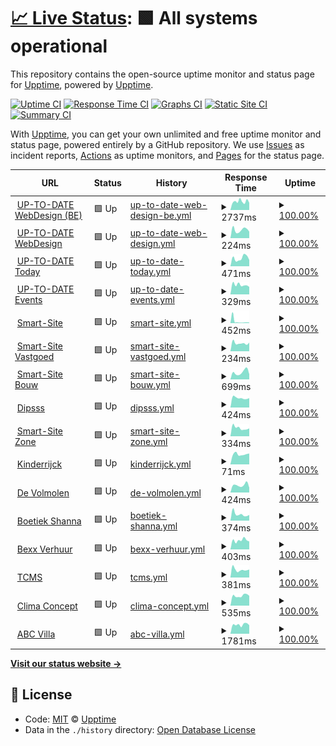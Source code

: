 # [📈 Live Status](https://upptime.github.io/upptime): <!--live status--> **🟩 All systems operational**

This repository contains the open-source uptime monitor and status page for [Upptime](https://upptime.js.org), powered by [Upptime](https://github.com/upptime/upptime).

[![Uptime CI](https://github.com/koj-co/upptime/workflows/Uptime%20CI/badge.svg)](https://github.com/koj-co/upptime/actions?query=workflow%3A%22Uptime+CI%22)
[![Response Time CI](https://github.com/koj-co/upptime/workflows/Response%20Time%20CI/badge.svg)](https://github.com/koj-co/upptime/actions?query=workflow%3A%22Response+Time+CI%22)
[![Graphs CI](https://github.com/koj-co/upptime/workflows/Graphs%20CI/badge.svg)](https://github.com/koj-co/upptime/actions?query=workflow%3A%22Graphs+CI%22)
[![Static Site CI](https://github.com/koj-co/upptime/workflows/Static%20Site%20CI/badge.svg)](https://github.com/koj-co/upptime/actions?query=workflow%3A%22Static+Site+CI%22)
[![Summary CI](https://github.com/koj-co/upptime/workflows/Summary%20CI/badge.svg)](https://github.com/koj-co/upptime/actions?query=workflow%3A%22Summary+CI%22)

With [Upptime](https://upptime.js.org), you can get your own unlimited and free uptime monitor and status page, powered entirely by a GitHub repository. We use [Issues](https://github.com/upptime/upptime/issues) as incident reports, [Actions](https://github.com/jgui1129/uptodate-sites/actions) as uptime monitors, and [Pages](https://upptime.github.io/upptime) for the status page.

<!--start: status pages-->
<!-- This summary is generated by Upptime (https://github.com/upptime/upptime) -->
<!-- Do not edit this manually, your changes will be overwritten -->
<!-- prettier-ignore -->
| URL | Status | History | Response Time | Uptime |
| --- | ------ | ------- | ------------- | ------ |
| <img alt="" src="https://favicons.githubusercontent.com/www.uptodatewebdesign.be" height="13"> [UP-TO-DATE WebDesign (BE)](https://www.uptodatewebdesign.be) | 🟩 Up | [up-to-date-web-design-be.yml](https://github.com/jgui1129/uptodate-sites/commits/HEAD/history/up-to-date-web-design-be.yml) | <details><summary><img alt="Response time graph" src="./graphs/up-to-date-web-design-be/response-time-week.png" height="20"> 2737ms</summary><br><a href="https://jgui1129.github.io/uptodate-sites/history/up-to-date-web-design-be"><img alt="Response time 2046" src="https://img.shields.io/endpoint?url=https%3A%2F%2Fraw.githubusercontent.com%2Fjgui1129%2Fuptodate-sites%2FHEAD%2Fapi%2Fup-to-date-web-design-be%2Fresponse-time.json"></a><br><a href="https://jgui1129.github.io/uptodate-sites/history/up-to-date-web-design-be"><img alt="24-hour response time 3028" src="https://img.shields.io/endpoint?url=https%3A%2F%2Fraw.githubusercontent.com%2Fjgui1129%2Fuptodate-sites%2FHEAD%2Fapi%2Fup-to-date-web-design-be%2Fresponse-time-day.json"></a><br><a href="https://jgui1129.github.io/uptodate-sites/history/up-to-date-web-design-be"><img alt="7-day response time 2737" src="https://img.shields.io/endpoint?url=https%3A%2F%2Fraw.githubusercontent.com%2Fjgui1129%2Fuptodate-sites%2FHEAD%2Fapi%2Fup-to-date-web-design-be%2Fresponse-time-week.json"></a><br><a href="https://jgui1129.github.io/uptodate-sites/history/up-to-date-web-design-be"><img alt="30-day response time 1972" src="https://img.shields.io/endpoint?url=https%3A%2F%2Fraw.githubusercontent.com%2Fjgui1129%2Fuptodate-sites%2FHEAD%2Fapi%2Fup-to-date-web-design-be%2Fresponse-time-month.json"></a><br><a href="https://jgui1129.github.io/uptodate-sites/history/up-to-date-web-design-be"><img alt="1-year response time 2046" src="https://img.shields.io/endpoint?url=https%3A%2F%2Fraw.githubusercontent.com%2Fjgui1129%2Fuptodate-sites%2FHEAD%2Fapi%2Fup-to-date-web-design-be%2Fresponse-time-year.json"></a></details> | <details><summary><a href="https://jgui1129.github.io/uptodate-sites/history/up-to-date-web-design-be">100.00%</a></summary><a href="https://jgui1129.github.io/uptodate-sites/history/up-to-date-web-design-be"><img alt="All-time uptime 99.95%" src="https://img.shields.io/endpoint?url=https%3A%2F%2Fraw.githubusercontent.com%2Fjgui1129%2Fuptodate-sites%2FHEAD%2Fapi%2Fup-to-date-web-design-be%2Fuptime.json"></a><br><a href="https://jgui1129.github.io/uptodate-sites/history/up-to-date-web-design-be"><img alt="24-hour uptime 100.00%" src="https://img.shields.io/endpoint?url=https%3A%2F%2Fraw.githubusercontent.com%2Fjgui1129%2Fuptodate-sites%2FHEAD%2Fapi%2Fup-to-date-web-design-be%2Fuptime-day.json"></a><br><a href="https://jgui1129.github.io/uptodate-sites/history/up-to-date-web-design-be"><img alt="7-day uptime 100.00%" src="https://img.shields.io/endpoint?url=https%3A%2F%2Fraw.githubusercontent.com%2Fjgui1129%2Fuptodate-sites%2FHEAD%2Fapi%2Fup-to-date-web-design-be%2Fuptime-week.json"></a><br><a href="https://jgui1129.github.io/uptodate-sites/history/up-to-date-web-design-be"><img alt="30-day uptime 100.00%" src="https://img.shields.io/endpoint?url=https%3A%2F%2Fraw.githubusercontent.com%2Fjgui1129%2Fuptodate-sites%2FHEAD%2Fapi%2Fup-to-date-web-design-be%2Fuptime-month.json"></a><br><a href="https://jgui1129.github.io/uptodate-sites/history/up-to-date-web-design-be"><img alt="1-year uptime 99.95%" src="https://img.shields.io/endpoint?url=https%3A%2F%2Fraw.githubusercontent.com%2Fjgui1129%2Fuptodate-sites%2FHEAD%2Fapi%2Fup-to-date-web-design-be%2Fuptime-year.json"></a></details>
| <img alt="" src="https://favicons.githubusercontent.com/www.uptodatewebdesign.com" height="13"> [UP-TO-DATE WebDesign](https://www.uptodatewebdesign.com) | 🟩 Up | [up-to-date-web-design.yml](https://github.com/jgui1129/uptodate-sites/commits/HEAD/history/up-to-date-web-design.yml) | <details><summary><img alt="Response time graph" src="./graphs/up-to-date-web-design/response-time-week.png" height="20"> 224ms</summary><br><a href="https://jgui1129.github.io/uptodate-sites/history/up-to-date-web-design"><img alt="Response time 272" src="https://img.shields.io/endpoint?url=https%3A%2F%2Fraw.githubusercontent.com%2Fjgui1129%2Fuptodate-sites%2FHEAD%2Fapi%2Fup-to-date-web-design%2Fresponse-time.json"></a><br><a href="https://jgui1129.github.io/uptodate-sites/history/up-to-date-web-design"><img alt="24-hour response time 165" src="https://img.shields.io/endpoint?url=https%3A%2F%2Fraw.githubusercontent.com%2Fjgui1129%2Fuptodate-sites%2FHEAD%2Fapi%2Fup-to-date-web-design%2Fresponse-time-day.json"></a><br><a href="https://jgui1129.github.io/uptodate-sites/history/up-to-date-web-design"><img alt="7-day response time 224" src="https://img.shields.io/endpoint?url=https%3A%2F%2Fraw.githubusercontent.com%2Fjgui1129%2Fuptodate-sites%2FHEAD%2Fapi%2Fup-to-date-web-design%2Fresponse-time-week.json"></a><br><a href="https://jgui1129.github.io/uptodate-sites/history/up-to-date-web-design"><img alt="30-day response time 265" src="https://img.shields.io/endpoint?url=https%3A%2F%2Fraw.githubusercontent.com%2Fjgui1129%2Fuptodate-sites%2FHEAD%2Fapi%2Fup-to-date-web-design%2Fresponse-time-month.json"></a><br><a href="https://jgui1129.github.io/uptodate-sites/history/up-to-date-web-design"><img alt="1-year response time 272" src="https://img.shields.io/endpoint?url=https%3A%2F%2Fraw.githubusercontent.com%2Fjgui1129%2Fuptodate-sites%2FHEAD%2Fapi%2Fup-to-date-web-design%2Fresponse-time-year.json"></a></details> | <details><summary><a href="https://jgui1129.github.io/uptodate-sites/history/up-to-date-web-design">100.00%</a></summary><a href="https://jgui1129.github.io/uptodate-sites/history/up-to-date-web-design"><img alt="All-time uptime 99.98%" src="https://img.shields.io/endpoint?url=https%3A%2F%2Fraw.githubusercontent.com%2Fjgui1129%2Fuptodate-sites%2FHEAD%2Fapi%2Fup-to-date-web-design%2Fuptime.json"></a><br><a href="https://jgui1129.github.io/uptodate-sites/history/up-to-date-web-design"><img alt="24-hour uptime 100.00%" src="https://img.shields.io/endpoint?url=https%3A%2F%2Fraw.githubusercontent.com%2Fjgui1129%2Fuptodate-sites%2FHEAD%2Fapi%2Fup-to-date-web-design%2Fuptime-day.json"></a><br><a href="https://jgui1129.github.io/uptodate-sites/history/up-to-date-web-design"><img alt="7-day uptime 100.00%" src="https://img.shields.io/endpoint?url=https%3A%2F%2Fraw.githubusercontent.com%2Fjgui1129%2Fuptodate-sites%2FHEAD%2Fapi%2Fup-to-date-web-design%2Fuptime-week.json"></a><br><a href="https://jgui1129.github.io/uptodate-sites/history/up-to-date-web-design"><img alt="30-day uptime 100.00%" src="https://img.shields.io/endpoint?url=https%3A%2F%2Fraw.githubusercontent.com%2Fjgui1129%2Fuptodate-sites%2FHEAD%2Fapi%2Fup-to-date-web-design%2Fuptime-month.json"></a><br><a href="https://jgui1129.github.io/uptodate-sites/history/up-to-date-web-design"><img alt="1-year uptime 99.98%" src="https://img.shields.io/endpoint?url=https%3A%2F%2Fraw.githubusercontent.com%2Fjgui1129%2Fuptodate-sites%2FHEAD%2Fapi%2Fup-to-date-web-design%2Fuptime-year.json"></a></details>
| <img alt="" src="https://favicons.githubusercontent.com/www.uptodate-today.be" height="13"> [UP-TO-DATE Today](https://www.uptodate-today.be) | 🟩 Up | [up-to-date-today.yml](https://github.com/jgui1129/uptodate-sites/commits/HEAD/history/up-to-date-today.yml) | <details><summary><img alt="Response time graph" src="./graphs/up-to-date-today/response-time-week.png" height="20"> 471ms</summary><br><a href="https://jgui1129.github.io/uptodate-sites/history/up-to-date-today"><img alt="Response time 461" src="https://img.shields.io/endpoint?url=https%3A%2F%2Fraw.githubusercontent.com%2Fjgui1129%2Fuptodate-sites%2FHEAD%2Fapi%2Fup-to-date-today%2Fresponse-time.json"></a><br><a href="https://jgui1129.github.io/uptodate-sites/history/up-to-date-today"><img alt="24-hour response time 384" src="https://img.shields.io/endpoint?url=https%3A%2F%2Fraw.githubusercontent.com%2Fjgui1129%2Fuptodate-sites%2FHEAD%2Fapi%2Fup-to-date-today%2Fresponse-time-day.json"></a><br><a href="https://jgui1129.github.io/uptodate-sites/history/up-to-date-today"><img alt="7-day response time 471" src="https://img.shields.io/endpoint?url=https%3A%2F%2Fraw.githubusercontent.com%2Fjgui1129%2Fuptodate-sites%2FHEAD%2Fapi%2Fup-to-date-today%2Fresponse-time-week.json"></a><br><a href="https://jgui1129.github.io/uptodate-sites/history/up-to-date-today"><img alt="30-day response time 449" src="https://img.shields.io/endpoint?url=https%3A%2F%2Fraw.githubusercontent.com%2Fjgui1129%2Fuptodate-sites%2FHEAD%2Fapi%2Fup-to-date-today%2Fresponse-time-month.json"></a><br><a href="https://jgui1129.github.io/uptodate-sites/history/up-to-date-today"><img alt="1-year response time 461" src="https://img.shields.io/endpoint?url=https%3A%2F%2Fraw.githubusercontent.com%2Fjgui1129%2Fuptodate-sites%2FHEAD%2Fapi%2Fup-to-date-today%2Fresponse-time-year.json"></a></details> | <details><summary><a href="https://jgui1129.github.io/uptodate-sites/history/up-to-date-today">100.00%</a></summary><a href="https://jgui1129.github.io/uptodate-sites/history/up-to-date-today"><img alt="All-time uptime 99.99%" src="https://img.shields.io/endpoint?url=https%3A%2F%2Fraw.githubusercontent.com%2Fjgui1129%2Fuptodate-sites%2FHEAD%2Fapi%2Fup-to-date-today%2Fuptime.json"></a><br><a href="https://jgui1129.github.io/uptodate-sites/history/up-to-date-today"><img alt="24-hour uptime 100.00%" src="https://img.shields.io/endpoint?url=https%3A%2F%2Fraw.githubusercontent.com%2Fjgui1129%2Fuptodate-sites%2FHEAD%2Fapi%2Fup-to-date-today%2Fuptime-day.json"></a><br><a href="https://jgui1129.github.io/uptodate-sites/history/up-to-date-today"><img alt="7-day uptime 100.00%" src="https://img.shields.io/endpoint?url=https%3A%2F%2Fraw.githubusercontent.com%2Fjgui1129%2Fuptodate-sites%2FHEAD%2Fapi%2Fup-to-date-today%2Fuptime-week.json"></a><br><a href="https://jgui1129.github.io/uptodate-sites/history/up-to-date-today"><img alt="30-day uptime 100.00%" src="https://img.shields.io/endpoint?url=https%3A%2F%2Fraw.githubusercontent.com%2Fjgui1129%2Fuptodate-sites%2FHEAD%2Fapi%2Fup-to-date-today%2Fuptime-month.json"></a><br><a href="https://jgui1129.github.io/uptodate-sites/history/up-to-date-today"><img alt="1-year uptime 99.99%" src="https://img.shields.io/endpoint?url=https%3A%2F%2Fraw.githubusercontent.com%2Fjgui1129%2Fuptodate-sites%2FHEAD%2Fapi%2Fup-to-date-today%2Fuptime-year.json"></a></details>
| <img alt="" src="https://favicons.githubusercontent.com/events.uptodatewebdesign.be" height="13"> [UP-TO-DATE Events](https://events.uptodatewebdesign.be) | 🟩 Up | [up-to-date-events.yml](https://github.com/jgui1129/uptodate-sites/commits/HEAD/history/up-to-date-events.yml) | <details><summary><img alt="Response time graph" src="./graphs/up-to-date-events/response-time-week.png" height="20"> 329ms</summary><br><a href="https://jgui1129.github.io/uptodate-sites/history/up-to-date-events"><img alt="Response time 333" src="https://img.shields.io/endpoint?url=https%3A%2F%2Fraw.githubusercontent.com%2Fjgui1129%2Fuptodate-sites%2FHEAD%2Fapi%2Fup-to-date-events%2Fresponse-time.json"></a><br><a href="https://jgui1129.github.io/uptodate-sites/history/up-to-date-events"><img alt="24-hour response time 202" src="https://img.shields.io/endpoint?url=https%3A%2F%2Fraw.githubusercontent.com%2Fjgui1129%2Fuptodate-sites%2FHEAD%2Fapi%2Fup-to-date-events%2Fresponse-time-day.json"></a><br><a href="https://jgui1129.github.io/uptodate-sites/history/up-to-date-events"><img alt="7-day response time 329" src="https://img.shields.io/endpoint?url=https%3A%2F%2Fraw.githubusercontent.com%2Fjgui1129%2Fuptodate-sites%2FHEAD%2Fapi%2Fup-to-date-events%2Fresponse-time-week.json"></a><br><a href="https://jgui1129.github.io/uptodate-sites/history/up-to-date-events"><img alt="30-day response time 346" src="https://img.shields.io/endpoint?url=https%3A%2F%2Fraw.githubusercontent.com%2Fjgui1129%2Fuptodate-sites%2FHEAD%2Fapi%2Fup-to-date-events%2Fresponse-time-month.json"></a><br><a href="https://jgui1129.github.io/uptodate-sites/history/up-to-date-events"><img alt="1-year response time 333" src="https://img.shields.io/endpoint?url=https%3A%2F%2Fraw.githubusercontent.com%2Fjgui1129%2Fuptodate-sites%2FHEAD%2Fapi%2Fup-to-date-events%2Fresponse-time-year.json"></a></details> | <details><summary><a href="https://jgui1129.github.io/uptodate-sites/history/up-to-date-events">100.00%</a></summary><a href="https://jgui1129.github.io/uptodate-sites/history/up-to-date-events"><img alt="All-time uptime 99.99%" src="https://img.shields.io/endpoint?url=https%3A%2F%2Fraw.githubusercontent.com%2Fjgui1129%2Fuptodate-sites%2FHEAD%2Fapi%2Fup-to-date-events%2Fuptime.json"></a><br><a href="https://jgui1129.github.io/uptodate-sites/history/up-to-date-events"><img alt="24-hour uptime 100.00%" src="https://img.shields.io/endpoint?url=https%3A%2F%2Fraw.githubusercontent.com%2Fjgui1129%2Fuptodate-sites%2FHEAD%2Fapi%2Fup-to-date-events%2Fuptime-day.json"></a><br><a href="https://jgui1129.github.io/uptodate-sites/history/up-to-date-events"><img alt="7-day uptime 100.00%" src="https://img.shields.io/endpoint?url=https%3A%2F%2Fraw.githubusercontent.com%2Fjgui1129%2Fuptodate-sites%2FHEAD%2Fapi%2Fup-to-date-events%2Fuptime-week.json"></a><br><a href="https://jgui1129.github.io/uptodate-sites/history/up-to-date-events"><img alt="30-day uptime 100.00%" src="https://img.shields.io/endpoint?url=https%3A%2F%2Fraw.githubusercontent.com%2Fjgui1129%2Fuptodate-sites%2FHEAD%2Fapi%2Fup-to-date-events%2Fuptime-month.json"></a><br><a href="https://jgui1129.github.io/uptodate-sites/history/up-to-date-events"><img alt="1-year uptime 99.99%" src="https://img.shields.io/endpoint?url=https%3A%2F%2Fraw.githubusercontent.com%2Fjgui1129%2Fuptodate-sites%2FHEAD%2Fapi%2Fup-to-date-events%2Fuptime-year.json"></a></details>
| <img alt="" src="https://favicons.githubusercontent.com/www.smart-site.be" height="13"> [Smart-Site](https://www.smart-site.be) | 🟩 Up | [smart-site.yml](https://github.com/jgui1129/uptodate-sites/commits/HEAD/history/smart-site.yml) | <details><summary><img alt="Response time graph" src="./graphs/smart-site/response-time-week.png" height="20"> 452ms</summary><br><a href="https://jgui1129.github.io/uptodate-sites/history/smart-site"><img alt="Response time 474" src="https://img.shields.io/endpoint?url=https%3A%2F%2Fraw.githubusercontent.com%2Fjgui1129%2Fuptodate-sites%2FHEAD%2Fapi%2Fsmart-site%2Fresponse-time.json"></a><br><a href="https://jgui1129.github.io/uptodate-sites/history/smart-site"><img alt="24-hour response time 384" src="https://img.shields.io/endpoint?url=https%3A%2F%2Fraw.githubusercontent.com%2Fjgui1129%2Fuptodate-sites%2FHEAD%2Fapi%2Fsmart-site%2Fresponse-time-day.json"></a><br><a href="https://jgui1129.github.io/uptodate-sites/history/smart-site"><img alt="7-day response time 452" src="https://img.shields.io/endpoint?url=https%3A%2F%2Fraw.githubusercontent.com%2Fjgui1129%2Fuptodate-sites%2FHEAD%2Fapi%2Fsmart-site%2Fresponse-time-week.json"></a><br><a href="https://jgui1129.github.io/uptodate-sites/history/smart-site"><img alt="30-day response time 773" src="https://img.shields.io/endpoint?url=https%3A%2F%2Fraw.githubusercontent.com%2Fjgui1129%2Fuptodate-sites%2FHEAD%2Fapi%2Fsmart-site%2Fresponse-time-month.json"></a><br><a href="https://jgui1129.github.io/uptodate-sites/history/smart-site"><img alt="1-year response time 474" src="https://img.shields.io/endpoint?url=https%3A%2F%2Fraw.githubusercontent.com%2Fjgui1129%2Fuptodate-sites%2FHEAD%2Fapi%2Fsmart-site%2Fresponse-time-year.json"></a></details> | <details><summary><a href="https://jgui1129.github.io/uptodate-sites/history/smart-site">100.00%</a></summary><a href="https://jgui1129.github.io/uptodate-sites/history/smart-site"><img alt="All-time uptime 99.92%" src="https://img.shields.io/endpoint?url=https%3A%2F%2Fraw.githubusercontent.com%2Fjgui1129%2Fuptodate-sites%2FHEAD%2Fapi%2Fsmart-site%2Fuptime.json"></a><br><a href="https://jgui1129.github.io/uptodate-sites/history/smart-site"><img alt="24-hour uptime 100.00%" src="https://img.shields.io/endpoint?url=https%3A%2F%2Fraw.githubusercontent.com%2Fjgui1129%2Fuptodate-sites%2FHEAD%2Fapi%2Fsmart-site%2Fuptime-day.json"></a><br><a href="https://jgui1129.github.io/uptodate-sites/history/smart-site"><img alt="7-day uptime 100.00%" src="https://img.shields.io/endpoint?url=https%3A%2F%2Fraw.githubusercontent.com%2Fjgui1129%2Fuptodate-sites%2FHEAD%2Fapi%2Fsmart-site%2Fuptime-week.json"></a><br><a href="https://jgui1129.github.io/uptodate-sites/history/smart-site"><img alt="30-day uptime 99.68%" src="https://img.shields.io/endpoint?url=https%3A%2F%2Fraw.githubusercontent.com%2Fjgui1129%2Fuptodate-sites%2FHEAD%2Fapi%2Fsmart-site%2Fuptime-month.json"></a><br><a href="https://jgui1129.github.io/uptodate-sites/history/smart-site"><img alt="1-year uptime 99.92%" src="https://img.shields.io/endpoint?url=https%3A%2F%2Fraw.githubusercontent.com%2Fjgui1129%2Fuptodate-sites%2FHEAD%2Fapi%2Fsmart-site%2Fuptime-year.json"></a></details>
| <img alt="" src="https://favicons.githubusercontent.com/vastgoed-smart-site.blogspot.com" height="13"> [Smart-Site Vastgoed](https://vastgoed-smart-site.blogspot.com) | 🟩 Up | [smart-site-vastgoed.yml](https://github.com/jgui1129/uptodate-sites/commits/HEAD/history/smart-site-vastgoed.yml) | <details><summary><img alt="Response time graph" src="./graphs/smart-site-vastgoed/response-time-week.png" height="20"> 234ms</summary><br><a href="https://jgui1129.github.io/uptodate-sites/history/smart-site-vastgoed"><img alt="Response time 253" src="https://img.shields.io/endpoint?url=https%3A%2F%2Fraw.githubusercontent.com%2Fjgui1129%2Fuptodate-sites%2FHEAD%2Fapi%2Fsmart-site-vastgoed%2Fresponse-time.json"></a><br><a href="https://jgui1129.github.io/uptodate-sites/history/smart-site-vastgoed"><img alt="24-hour response time 228" src="https://img.shields.io/endpoint?url=https%3A%2F%2Fraw.githubusercontent.com%2Fjgui1129%2Fuptodate-sites%2FHEAD%2Fapi%2Fsmart-site-vastgoed%2Fresponse-time-day.json"></a><br><a href="https://jgui1129.github.io/uptodate-sites/history/smart-site-vastgoed"><img alt="7-day response time 234" src="https://img.shields.io/endpoint?url=https%3A%2F%2Fraw.githubusercontent.com%2Fjgui1129%2Fuptodate-sites%2FHEAD%2Fapi%2Fsmart-site-vastgoed%2Fresponse-time-week.json"></a><br><a href="https://jgui1129.github.io/uptodate-sites/history/smart-site-vastgoed"><img alt="30-day response time 267" src="https://img.shields.io/endpoint?url=https%3A%2F%2Fraw.githubusercontent.com%2Fjgui1129%2Fuptodate-sites%2FHEAD%2Fapi%2Fsmart-site-vastgoed%2Fresponse-time-month.json"></a><br><a href="https://jgui1129.github.io/uptodate-sites/history/smart-site-vastgoed"><img alt="1-year response time 253" src="https://img.shields.io/endpoint?url=https%3A%2F%2Fraw.githubusercontent.com%2Fjgui1129%2Fuptodate-sites%2FHEAD%2Fapi%2Fsmart-site-vastgoed%2Fresponse-time-year.json"></a></details> | <details><summary><a href="https://jgui1129.github.io/uptodate-sites/history/smart-site-vastgoed">100.00%</a></summary><a href="https://jgui1129.github.io/uptodate-sites/history/smart-site-vastgoed"><img alt="All-time uptime 100.00%" src="https://img.shields.io/endpoint?url=https%3A%2F%2Fraw.githubusercontent.com%2Fjgui1129%2Fuptodate-sites%2FHEAD%2Fapi%2Fsmart-site-vastgoed%2Fuptime.json"></a><br><a href="https://jgui1129.github.io/uptodate-sites/history/smart-site-vastgoed"><img alt="24-hour uptime 100.00%" src="https://img.shields.io/endpoint?url=https%3A%2F%2Fraw.githubusercontent.com%2Fjgui1129%2Fuptodate-sites%2FHEAD%2Fapi%2Fsmart-site-vastgoed%2Fuptime-day.json"></a><br><a href="https://jgui1129.github.io/uptodate-sites/history/smart-site-vastgoed"><img alt="7-day uptime 100.00%" src="https://img.shields.io/endpoint?url=https%3A%2F%2Fraw.githubusercontent.com%2Fjgui1129%2Fuptodate-sites%2FHEAD%2Fapi%2Fsmart-site-vastgoed%2Fuptime-week.json"></a><br><a href="https://jgui1129.github.io/uptodate-sites/history/smart-site-vastgoed"><img alt="30-day uptime 100.00%" src="https://img.shields.io/endpoint?url=https%3A%2F%2Fraw.githubusercontent.com%2Fjgui1129%2Fuptodate-sites%2FHEAD%2Fapi%2Fsmart-site-vastgoed%2Fuptime-month.json"></a><br><a href="https://jgui1129.github.io/uptodate-sites/history/smart-site-vastgoed"><img alt="1-year uptime 100.00%" src="https://img.shields.io/endpoint?url=https%3A%2F%2Fraw.githubusercontent.com%2Fjgui1129%2Fuptodate-sites%2FHEAD%2Fapi%2Fsmart-site-vastgoed%2Fuptime-year.json"></a></details>
| <img alt="" src="https://favicons.githubusercontent.com/bouw-smart-site.blogspot.com" height="13"> [Smart-Site Bouw](https://bouw-smart-site.blogspot.com) | 🟩 Up | [smart-site-bouw.yml](https://github.com/jgui1129/uptodate-sites/commits/HEAD/history/smart-site-bouw.yml) | <details><summary><img alt="Response time graph" src="./graphs/smart-site-bouw/response-time-week.png" height="20"> 699ms</summary><br><a href="https://jgui1129.github.io/uptodate-sites/history/smart-site-bouw"><img alt="Response time 625" src="https://img.shields.io/endpoint?url=https%3A%2F%2Fraw.githubusercontent.com%2Fjgui1129%2Fuptodate-sites%2FHEAD%2Fapi%2Fsmart-site-bouw%2Fresponse-time.json"></a><br><a href="https://jgui1129.github.io/uptodate-sites/history/smart-site-bouw"><img alt="24-hour response time 390" src="https://img.shields.io/endpoint?url=https%3A%2F%2Fraw.githubusercontent.com%2Fjgui1129%2Fuptodate-sites%2FHEAD%2Fapi%2Fsmart-site-bouw%2Fresponse-time-day.json"></a><br><a href="https://jgui1129.github.io/uptodate-sites/history/smart-site-bouw"><img alt="7-day response time 699" src="https://img.shields.io/endpoint?url=https%3A%2F%2Fraw.githubusercontent.com%2Fjgui1129%2Fuptodate-sites%2FHEAD%2Fapi%2Fsmart-site-bouw%2Fresponse-time-week.json"></a><br><a href="https://jgui1129.github.io/uptodate-sites/history/smart-site-bouw"><img alt="30-day response time 654" src="https://img.shields.io/endpoint?url=https%3A%2F%2Fraw.githubusercontent.com%2Fjgui1129%2Fuptodate-sites%2FHEAD%2Fapi%2Fsmart-site-bouw%2Fresponse-time-month.json"></a><br><a href="https://jgui1129.github.io/uptodate-sites/history/smart-site-bouw"><img alt="1-year response time 625" src="https://img.shields.io/endpoint?url=https%3A%2F%2Fraw.githubusercontent.com%2Fjgui1129%2Fuptodate-sites%2FHEAD%2Fapi%2Fsmart-site-bouw%2Fresponse-time-year.json"></a></details> | <details><summary><a href="https://jgui1129.github.io/uptodate-sites/history/smart-site-bouw">100.00%</a></summary><a href="https://jgui1129.github.io/uptodate-sites/history/smart-site-bouw"><img alt="All-time uptime 99.99%" src="https://img.shields.io/endpoint?url=https%3A%2F%2Fraw.githubusercontent.com%2Fjgui1129%2Fuptodate-sites%2FHEAD%2Fapi%2Fsmart-site-bouw%2Fuptime.json"></a><br><a href="https://jgui1129.github.io/uptodate-sites/history/smart-site-bouw"><img alt="24-hour uptime 100.00%" src="https://img.shields.io/endpoint?url=https%3A%2F%2Fraw.githubusercontent.com%2Fjgui1129%2Fuptodate-sites%2FHEAD%2Fapi%2Fsmart-site-bouw%2Fuptime-day.json"></a><br><a href="https://jgui1129.github.io/uptodate-sites/history/smart-site-bouw"><img alt="7-day uptime 100.00%" src="https://img.shields.io/endpoint?url=https%3A%2F%2Fraw.githubusercontent.com%2Fjgui1129%2Fuptodate-sites%2FHEAD%2Fapi%2Fsmart-site-bouw%2Fuptime-week.json"></a><br><a href="https://jgui1129.github.io/uptodate-sites/history/smart-site-bouw"><img alt="30-day uptime 100.00%" src="https://img.shields.io/endpoint?url=https%3A%2F%2Fraw.githubusercontent.com%2Fjgui1129%2Fuptodate-sites%2FHEAD%2Fapi%2Fsmart-site-bouw%2Fuptime-month.json"></a><br><a href="https://jgui1129.github.io/uptodate-sites/history/smart-site-bouw"><img alt="1-year uptime 99.99%" src="https://img.shields.io/endpoint?url=https%3A%2F%2Fraw.githubusercontent.com%2Fjgui1129%2Fuptodate-sites%2FHEAD%2Fapi%2Fsmart-site-bouw%2Fuptime-year.json"></a></details>
| <img alt="" src="https://favicons.githubusercontent.com/www.dipsss.be" height="13"> [Dipsss](https://www.dipsss.be) | 🟩 Up | [dipsss.yml](https://github.com/jgui1129/uptodate-sites/commits/HEAD/history/dipsss.yml) | <details><summary><img alt="Response time graph" src="./graphs/dipsss/response-time-week.png" height="20"> 424ms</summary><br><a href="https://jgui1129.github.io/uptodate-sites/history/dipsss"><img alt="Response time 446" src="https://img.shields.io/endpoint?url=https%3A%2F%2Fraw.githubusercontent.com%2Fjgui1129%2Fuptodate-sites%2FHEAD%2Fapi%2Fdipsss%2Fresponse-time.json"></a><br><a href="https://jgui1129.github.io/uptodate-sites/history/dipsss"><img alt="24-hour response time 374" src="https://img.shields.io/endpoint?url=https%3A%2F%2Fraw.githubusercontent.com%2Fjgui1129%2Fuptodate-sites%2FHEAD%2Fapi%2Fdipsss%2Fresponse-time-day.json"></a><br><a href="https://jgui1129.github.io/uptodate-sites/history/dipsss"><img alt="7-day response time 424" src="https://img.shields.io/endpoint?url=https%3A%2F%2Fraw.githubusercontent.com%2Fjgui1129%2Fuptodate-sites%2FHEAD%2Fapi%2Fdipsss%2Fresponse-time-week.json"></a><br><a href="https://jgui1129.github.io/uptodate-sites/history/dipsss"><img alt="30-day response time 471" src="https://img.shields.io/endpoint?url=https%3A%2F%2Fraw.githubusercontent.com%2Fjgui1129%2Fuptodate-sites%2FHEAD%2Fapi%2Fdipsss%2Fresponse-time-month.json"></a><br><a href="https://jgui1129.github.io/uptodate-sites/history/dipsss"><img alt="1-year response time 446" src="https://img.shields.io/endpoint?url=https%3A%2F%2Fraw.githubusercontent.com%2Fjgui1129%2Fuptodate-sites%2FHEAD%2Fapi%2Fdipsss%2Fresponse-time-year.json"></a></details> | <details><summary><a href="https://jgui1129.github.io/uptodate-sites/history/dipsss">100.00%</a></summary><a href="https://jgui1129.github.io/uptodate-sites/history/dipsss"><img alt="All-time uptime 100.00%" src="https://img.shields.io/endpoint?url=https%3A%2F%2Fraw.githubusercontent.com%2Fjgui1129%2Fuptodate-sites%2FHEAD%2Fapi%2Fdipsss%2Fuptime.json"></a><br><a href="https://jgui1129.github.io/uptodate-sites/history/dipsss"><img alt="24-hour uptime 100.00%" src="https://img.shields.io/endpoint?url=https%3A%2F%2Fraw.githubusercontent.com%2Fjgui1129%2Fuptodate-sites%2FHEAD%2Fapi%2Fdipsss%2Fuptime-day.json"></a><br><a href="https://jgui1129.github.io/uptodate-sites/history/dipsss"><img alt="7-day uptime 100.00%" src="https://img.shields.io/endpoint?url=https%3A%2F%2Fraw.githubusercontent.com%2Fjgui1129%2Fuptodate-sites%2FHEAD%2Fapi%2Fdipsss%2Fuptime-week.json"></a><br><a href="https://jgui1129.github.io/uptodate-sites/history/dipsss"><img alt="30-day uptime 100.00%" src="https://img.shields.io/endpoint?url=https%3A%2F%2Fraw.githubusercontent.com%2Fjgui1129%2Fuptodate-sites%2FHEAD%2Fapi%2Fdipsss%2Fuptime-month.json"></a><br><a href="https://jgui1129.github.io/uptodate-sites/history/dipsss"><img alt="1-year uptime 100.00%" src="https://img.shields.io/endpoint?url=https%3A%2F%2Fraw.githubusercontent.com%2Fjgui1129%2Fuptodate-sites%2FHEAD%2Fapi%2Fdipsss%2Fuptime-year.json"></a></details>
| <img alt="" src="https://favicons.githubusercontent.com/www.kinderrijck.be" height="13"> [Smart-Site Zone](https://www.kinderrijck.be) | 🟩 Up | [smart-site-zone.yml](https://github.com/jgui1129/uptodate-sites/commits/HEAD/history/smart-site-zone.yml) | <details><summary><img alt="Response time graph" src="./graphs/smart-site-zone/response-time-week.png" height="20"> 334ms</summary><br><a href="https://jgui1129.github.io/uptodate-sites/history/smart-site-zone"><img alt="Response time 387" src="https://img.shields.io/endpoint?url=https%3A%2F%2Fraw.githubusercontent.com%2Fjgui1129%2Fuptodate-sites%2FHEAD%2Fapi%2Fsmart-site-zone%2Fresponse-time.json"></a><br><a href="https://jgui1129.github.io/uptodate-sites/history/smart-site-zone"><img alt="24-hour response time 195" src="https://img.shields.io/endpoint?url=https%3A%2F%2Fraw.githubusercontent.com%2Fjgui1129%2Fuptodate-sites%2FHEAD%2Fapi%2Fsmart-site-zone%2Fresponse-time-day.json"></a><br><a href="https://jgui1129.github.io/uptodate-sites/history/smart-site-zone"><img alt="7-day response time 334" src="https://img.shields.io/endpoint?url=https%3A%2F%2Fraw.githubusercontent.com%2Fjgui1129%2Fuptodate-sites%2FHEAD%2Fapi%2Fsmart-site-zone%2Fresponse-time-week.json"></a><br><a href="https://jgui1129.github.io/uptodate-sites/history/smart-site-zone"><img alt="30-day response time 396" src="https://img.shields.io/endpoint?url=https%3A%2F%2Fraw.githubusercontent.com%2Fjgui1129%2Fuptodate-sites%2FHEAD%2Fapi%2Fsmart-site-zone%2Fresponse-time-month.json"></a><br><a href="https://jgui1129.github.io/uptodate-sites/history/smart-site-zone"><img alt="1-year response time 387" src="https://img.shields.io/endpoint?url=https%3A%2F%2Fraw.githubusercontent.com%2Fjgui1129%2Fuptodate-sites%2FHEAD%2Fapi%2Fsmart-site-zone%2Fresponse-time-year.json"></a></details> | <details><summary><a href="https://jgui1129.github.io/uptodate-sites/history/smart-site-zone">100.00%</a></summary><a href="https://jgui1129.github.io/uptodate-sites/history/smart-site-zone"><img alt="All-time uptime 99.99%" src="https://img.shields.io/endpoint?url=https%3A%2F%2Fraw.githubusercontent.com%2Fjgui1129%2Fuptodate-sites%2FHEAD%2Fapi%2Fsmart-site-zone%2Fuptime.json"></a><br><a href="https://jgui1129.github.io/uptodate-sites/history/smart-site-zone"><img alt="24-hour uptime 100.00%" src="https://img.shields.io/endpoint?url=https%3A%2F%2Fraw.githubusercontent.com%2Fjgui1129%2Fuptodate-sites%2FHEAD%2Fapi%2Fsmart-site-zone%2Fuptime-day.json"></a><br><a href="https://jgui1129.github.io/uptodate-sites/history/smart-site-zone"><img alt="7-day uptime 100.00%" src="https://img.shields.io/endpoint?url=https%3A%2F%2Fraw.githubusercontent.com%2Fjgui1129%2Fuptodate-sites%2FHEAD%2Fapi%2Fsmart-site-zone%2Fuptime-week.json"></a><br><a href="https://jgui1129.github.io/uptodate-sites/history/smart-site-zone"><img alt="30-day uptime 100.00%" src="https://img.shields.io/endpoint?url=https%3A%2F%2Fraw.githubusercontent.com%2Fjgui1129%2Fuptodate-sites%2FHEAD%2Fapi%2Fsmart-site-zone%2Fuptime-month.json"></a><br><a href="https://jgui1129.github.io/uptodate-sites/history/smart-site-zone"><img alt="1-year uptime 99.99%" src="https://img.shields.io/endpoint?url=https%3A%2F%2Fraw.githubusercontent.com%2Fjgui1129%2Fuptodate-sites%2FHEAD%2Fapi%2Fsmart-site-zone%2Fuptime-year.json"></a></details>
| <img alt="" src="https://favicons.githubusercontent.com/www.kinderrijck.be" height="13"> [Kinderrijck](https://www.kinderrijck.be) | 🟩 Up | [kinderrijck.yml](https://github.com/jgui1129/uptodate-sites/commits/HEAD/history/kinderrijck.yml) | <details><summary><img alt="Response time graph" src="./graphs/kinderrijck/response-time-week.png" height="20"> 71ms</summary><br><a href="https://jgui1129.github.io/uptodate-sites/history/kinderrijck"><img alt="Response time 68" src="https://img.shields.io/endpoint?url=https%3A%2F%2Fraw.githubusercontent.com%2Fjgui1129%2Fuptodate-sites%2FHEAD%2Fapi%2Fkinderrijck%2Fresponse-time.json"></a><br><a href="https://jgui1129.github.io/uptodate-sites/history/kinderrijck"><img alt="24-hour response time 63" src="https://img.shields.io/endpoint?url=https%3A%2F%2Fraw.githubusercontent.com%2Fjgui1129%2Fuptodate-sites%2FHEAD%2Fapi%2Fkinderrijck%2Fresponse-time-day.json"></a><br><a href="https://jgui1129.github.io/uptodate-sites/history/kinderrijck"><img alt="7-day response time 71" src="https://img.shields.io/endpoint?url=https%3A%2F%2Fraw.githubusercontent.com%2Fjgui1129%2Fuptodate-sites%2FHEAD%2Fapi%2Fkinderrijck%2Fresponse-time-week.json"></a><br><a href="https://jgui1129.github.io/uptodate-sites/history/kinderrijck"><img alt="30-day response time 67" src="https://img.shields.io/endpoint?url=https%3A%2F%2Fraw.githubusercontent.com%2Fjgui1129%2Fuptodate-sites%2FHEAD%2Fapi%2Fkinderrijck%2Fresponse-time-month.json"></a><br><a href="https://jgui1129.github.io/uptodate-sites/history/kinderrijck"><img alt="1-year response time 68" src="https://img.shields.io/endpoint?url=https%3A%2F%2Fraw.githubusercontent.com%2Fjgui1129%2Fuptodate-sites%2FHEAD%2Fapi%2Fkinderrijck%2Fresponse-time-year.json"></a></details> | <details><summary><a href="https://jgui1129.github.io/uptodate-sites/history/kinderrijck">100.00%</a></summary><a href="https://jgui1129.github.io/uptodate-sites/history/kinderrijck"><img alt="All-time uptime 100.00%" src="https://img.shields.io/endpoint?url=https%3A%2F%2Fraw.githubusercontent.com%2Fjgui1129%2Fuptodate-sites%2FHEAD%2Fapi%2Fkinderrijck%2Fuptime.json"></a><br><a href="https://jgui1129.github.io/uptodate-sites/history/kinderrijck"><img alt="24-hour uptime 100.00%" src="https://img.shields.io/endpoint?url=https%3A%2F%2Fraw.githubusercontent.com%2Fjgui1129%2Fuptodate-sites%2FHEAD%2Fapi%2Fkinderrijck%2Fuptime-day.json"></a><br><a href="https://jgui1129.github.io/uptodate-sites/history/kinderrijck"><img alt="7-day uptime 100.00%" src="https://img.shields.io/endpoint?url=https%3A%2F%2Fraw.githubusercontent.com%2Fjgui1129%2Fuptodate-sites%2FHEAD%2Fapi%2Fkinderrijck%2Fuptime-week.json"></a><br><a href="https://jgui1129.github.io/uptodate-sites/history/kinderrijck"><img alt="30-day uptime 100.00%" src="https://img.shields.io/endpoint?url=https%3A%2F%2Fraw.githubusercontent.com%2Fjgui1129%2Fuptodate-sites%2FHEAD%2Fapi%2Fkinderrijck%2Fuptime-month.json"></a><br><a href="https://jgui1129.github.io/uptodate-sites/history/kinderrijck"><img alt="1-year uptime 100.00%" src="https://img.shields.io/endpoint?url=https%3A%2F%2Fraw.githubusercontent.com%2Fjgui1129%2Fuptodate-sites%2FHEAD%2Fapi%2Fkinderrijck%2Fuptime-year.json"></a></details>
| <img alt="" src="https://favicons.githubusercontent.com/www.vakantieverblijfvolmolen.be" height="13"> [De Volmolen](https://www.vakantieverblijfvolmolen.be) | 🟩 Up | [de-volmolen.yml](https://github.com/jgui1129/uptodate-sites/commits/HEAD/history/de-volmolen.yml) | <details><summary><img alt="Response time graph" src="./graphs/de-volmolen/response-time-week.png" height="20"> 424ms</summary><br><a href="https://jgui1129.github.io/uptodate-sites/history/de-volmolen"><img alt="Response time 503" src="https://img.shields.io/endpoint?url=https%3A%2F%2Fraw.githubusercontent.com%2Fjgui1129%2Fuptodate-sites%2FHEAD%2Fapi%2Fde-volmolen%2Fresponse-time.json"></a><br><a href="https://jgui1129.github.io/uptodate-sites/history/de-volmolen"><img alt="24-hour response time 298" src="https://img.shields.io/endpoint?url=https%3A%2F%2Fraw.githubusercontent.com%2Fjgui1129%2Fuptodate-sites%2FHEAD%2Fapi%2Fde-volmolen%2Fresponse-time-day.json"></a><br><a href="https://jgui1129.github.io/uptodate-sites/history/de-volmolen"><img alt="7-day response time 424" src="https://img.shields.io/endpoint?url=https%3A%2F%2Fraw.githubusercontent.com%2Fjgui1129%2Fuptodate-sites%2FHEAD%2Fapi%2Fde-volmolen%2Fresponse-time-week.json"></a><br><a href="https://jgui1129.github.io/uptodate-sites/history/de-volmolen"><img alt="30-day response time 414" src="https://img.shields.io/endpoint?url=https%3A%2F%2Fraw.githubusercontent.com%2Fjgui1129%2Fuptodate-sites%2FHEAD%2Fapi%2Fde-volmolen%2Fresponse-time-month.json"></a><br><a href="https://jgui1129.github.io/uptodate-sites/history/de-volmolen"><img alt="1-year response time 503" src="https://img.shields.io/endpoint?url=https%3A%2F%2Fraw.githubusercontent.com%2Fjgui1129%2Fuptodate-sites%2FHEAD%2Fapi%2Fde-volmolen%2Fresponse-time-year.json"></a></details> | <details><summary><a href="https://jgui1129.github.io/uptodate-sites/history/de-volmolen">100.00%</a></summary><a href="https://jgui1129.github.io/uptodate-sites/history/de-volmolen"><img alt="All-time uptime 100.00%" src="https://img.shields.io/endpoint?url=https%3A%2F%2Fraw.githubusercontent.com%2Fjgui1129%2Fuptodate-sites%2FHEAD%2Fapi%2Fde-volmolen%2Fuptime.json"></a><br><a href="https://jgui1129.github.io/uptodate-sites/history/de-volmolen"><img alt="24-hour uptime 100.00%" src="https://img.shields.io/endpoint?url=https%3A%2F%2Fraw.githubusercontent.com%2Fjgui1129%2Fuptodate-sites%2FHEAD%2Fapi%2Fde-volmolen%2Fuptime-day.json"></a><br><a href="https://jgui1129.github.io/uptodate-sites/history/de-volmolen"><img alt="7-day uptime 100.00%" src="https://img.shields.io/endpoint?url=https%3A%2F%2Fraw.githubusercontent.com%2Fjgui1129%2Fuptodate-sites%2FHEAD%2Fapi%2Fde-volmolen%2Fuptime-week.json"></a><br><a href="https://jgui1129.github.io/uptodate-sites/history/de-volmolen"><img alt="30-day uptime 100.00%" src="https://img.shields.io/endpoint?url=https%3A%2F%2Fraw.githubusercontent.com%2Fjgui1129%2Fuptodate-sites%2FHEAD%2Fapi%2Fde-volmolen%2Fuptime-month.json"></a><br><a href="https://jgui1129.github.io/uptodate-sites/history/de-volmolen"><img alt="1-year uptime 100.00%" src="https://img.shields.io/endpoint?url=https%3A%2F%2Fraw.githubusercontent.com%2Fjgui1129%2Fuptodate-sites%2FHEAD%2Fapi%2Fde-volmolen%2Fuptime-year.json"></a></details>
| <img alt="" src="https://favicons.githubusercontent.com/www.boetiekshanna.be" height="13"> [Boetiek Shanna](https://www.boetiekshanna.be) | 🟩 Up | [boetiek-shanna.yml](https://github.com/jgui1129/uptodate-sites/commits/HEAD/history/boetiek-shanna.yml) | <details><summary><img alt="Response time graph" src="./graphs/boetiek-shanna/response-time-week.png" height="20"> 374ms</summary><br><a href="https://jgui1129.github.io/uptodate-sites/history/boetiek-shanna"><img alt="Response time 405" src="https://img.shields.io/endpoint?url=https%3A%2F%2Fraw.githubusercontent.com%2Fjgui1129%2Fuptodate-sites%2FHEAD%2Fapi%2Fboetiek-shanna%2Fresponse-time.json"></a><br><a href="https://jgui1129.github.io/uptodate-sites/history/boetiek-shanna"><img alt="24-hour response time 353" src="https://img.shields.io/endpoint?url=https%3A%2F%2Fraw.githubusercontent.com%2Fjgui1129%2Fuptodate-sites%2FHEAD%2Fapi%2Fboetiek-shanna%2Fresponse-time-day.json"></a><br><a href="https://jgui1129.github.io/uptodate-sites/history/boetiek-shanna"><img alt="7-day response time 374" src="https://img.shields.io/endpoint?url=https%3A%2F%2Fraw.githubusercontent.com%2Fjgui1129%2Fuptodate-sites%2FHEAD%2Fapi%2Fboetiek-shanna%2Fresponse-time-week.json"></a><br><a href="https://jgui1129.github.io/uptodate-sites/history/boetiek-shanna"><img alt="30-day response time 448" src="https://img.shields.io/endpoint?url=https%3A%2F%2Fraw.githubusercontent.com%2Fjgui1129%2Fuptodate-sites%2FHEAD%2Fapi%2Fboetiek-shanna%2Fresponse-time-month.json"></a><br><a href="https://jgui1129.github.io/uptodate-sites/history/boetiek-shanna"><img alt="1-year response time 405" src="https://img.shields.io/endpoint?url=https%3A%2F%2Fraw.githubusercontent.com%2Fjgui1129%2Fuptodate-sites%2FHEAD%2Fapi%2Fboetiek-shanna%2Fresponse-time-year.json"></a></details> | <details><summary><a href="https://jgui1129.github.io/uptodate-sites/history/boetiek-shanna">100.00%</a></summary><a href="https://jgui1129.github.io/uptodate-sites/history/boetiek-shanna"><img alt="All-time uptime 100.00%" src="https://img.shields.io/endpoint?url=https%3A%2F%2Fraw.githubusercontent.com%2Fjgui1129%2Fuptodate-sites%2FHEAD%2Fapi%2Fboetiek-shanna%2Fuptime.json"></a><br><a href="https://jgui1129.github.io/uptodate-sites/history/boetiek-shanna"><img alt="24-hour uptime 100.00%" src="https://img.shields.io/endpoint?url=https%3A%2F%2Fraw.githubusercontent.com%2Fjgui1129%2Fuptodate-sites%2FHEAD%2Fapi%2Fboetiek-shanna%2Fuptime-day.json"></a><br><a href="https://jgui1129.github.io/uptodate-sites/history/boetiek-shanna"><img alt="7-day uptime 100.00%" src="https://img.shields.io/endpoint?url=https%3A%2F%2Fraw.githubusercontent.com%2Fjgui1129%2Fuptodate-sites%2FHEAD%2Fapi%2Fboetiek-shanna%2Fuptime-week.json"></a><br><a href="https://jgui1129.github.io/uptodate-sites/history/boetiek-shanna"><img alt="30-day uptime 100.00%" src="https://img.shields.io/endpoint?url=https%3A%2F%2Fraw.githubusercontent.com%2Fjgui1129%2Fuptodate-sites%2FHEAD%2Fapi%2Fboetiek-shanna%2Fuptime-month.json"></a><br><a href="https://jgui1129.github.io/uptodate-sites/history/boetiek-shanna"><img alt="1-year uptime 100.00%" src="https://img.shields.io/endpoint?url=https%3A%2F%2Fraw.githubusercontent.com%2Fjgui1129%2Fuptodate-sites%2FHEAD%2Fapi%2Fboetiek-shanna%2Fuptime-year.json"></a></details>
| <img alt="" src="https://favicons.githubusercontent.com/www.bexxverhuur.be" height="13"> [Bexx Verhuur](https://www.bexxverhuur.be) | 🟩 Up | [bexx-verhuur.yml](https://github.com/jgui1129/uptodate-sites/commits/HEAD/history/bexx-verhuur.yml) | <details><summary><img alt="Response time graph" src="./graphs/bexx-verhuur/response-time-week.png" height="20"> 403ms</summary><br><a href="https://jgui1129.github.io/uptodate-sites/history/bexx-verhuur"><img alt="Response time 410" src="https://img.shields.io/endpoint?url=https%3A%2F%2Fraw.githubusercontent.com%2Fjgui1129%2Fuptodate-sites%2FHEAD%2Fapi%2Fbexx-verhuur%2Fresponse-time.json"></a><br><a href="https://jgui1129.github.io/uptodate-sites/history/bexx-verhuur"><img alt="24-hour response time 314" src="https://img.shields.io/endpoint?url=https%3A%2F%2Fraw.githubusercontent.com%2Fjgui1129%2Fuptodate-sites%2FHEAD%2Fapi%2Fbexx-verhuur%2Fresponse-time-day.json"></a><br><a href="https://jgui1129.github.io/uptodate-sites/history/bexx-verhuur"><img alt="7-day response time 403" src="https://img.shields.io/endpoint?url=https%3A%2F%2Fraw.githubusercontent.com%2Fjgui1129%2Fuptodate-sites%2FHEAD%2Fapi%2Fbexx-verhuur%2Fresponse-time-week.json"></a><br><a href="https://jgui1129.github.io/uptodate-sites/history/bexx-verhuur"><img alt="30-day response time 413" src="https://img.shields.io/endpoint?url=https%3A%2F%2Fraw.githubusercontent.com%2Fjgui1129%2Fuptodate-sites%2FHEAD%2Fapi%2Fbexx-verhuur%2Fresponse-time-month.json"></a><br><a href="https://jgui1129.github.io/uptodate-sites/history/bexx-verhuur"><img alt="1-year response time 410" src="https://img.shields.io/endpoint?url=https%3A%2F%2Fraw.githubusercontent.com%2Fjgui1129%2Fuptodate-sites%2FHEAD%2Fapi%2Fbexx-verhuur%2Fresponse-time-year.json"></a></details> | <details><summary><a href="https://jgui1129.github.io/uptodate-sites/history/bexx-verhuur">100.00%</a></summary><a href="https://jgui1129.github.io/uptodate-sites/history/bexx-verhuur"><img alt="All-time uptime 99.99%" src="https://img.shields.io/endpoint?url=https%3A%2F%2Fraw.githubusercontent.com%2Fjgui1129%2Fuptodate-sites%2FHEAD%2Fapi%2Fbexx-verhuur%2Fuptime.json"></a><br><a href="https://jgui1129.github.io/uptodate-sites/history/bexx-verhuur"><img alt="24-hour uptime 100.00%" src="https://img.shields.io/endpoint?url=https%3A%2F%2Fraw.githubusercontent.com%2Fjgui1129%2Fuptodate-sites%2FHEAD%2Fapi%2Fbexx-verhuur%2Fuptime-day.json"></a><br><a href="https://jgui1129.github.io/uptodate-sites/history/bexx-verhuur"><img alt="7-day uptime 100.00%" src="https://img.shields.io/endpoint?url=https%3A%2F%2Fraw.githubusercontent.com%2Fjgui1129%2Fuptodate-sites%2FHEAD%2Fapi%2Fbexx-verhuur%2Fuptime-week.json"></a><br><a href="https://jgui1129.github.io/uptodate-sites/history/bexx-verhuur"><img alt="30-day uptime 100.00%" src="https://img.shields.io/endpoint?url=https%3A%2F%2Fraw.githubusercontent.com%2Fjgui1129%2Fuptodate-sites%2FHEAD%2Fapi%2Fbexx-verhuur%2Fuptime-month.json"></a><br><a href="https://jgui1129.github.io/uptodate-sites/history/bexx-verhuur"><img alt="1-year uptime 99.99%" src="https://img.shields.io/endpoint?url=https%3A%2F%2Fraw.githubusercontent.com%2Fjgui1129%2Fuptodate-sites%2FHEAD%2Fapi%2Fbexx-verhuur%2Fuptime-year.json"></a></details>
| <img alt="" src="https://favicons.githubusercontent.com/www.tcms.be" height="13"> [TCMS](https://www.tcms.be) | 🟩 Up | [tcms.yml](https://github.com/jgui1129/uptodate-sites/commits/HEAD/history/tcms.yml) | <details><summary><img alt="Response time graph" src="./graphs/tcms/response-time-week.png" height="20"> 381ms</summary><br><a href="https://jgui1129.github.io/uptodate-sites/history/tcms"><img alt="Response time 446" src="https://img.shields.io/endpoint?url=https%3A%2F%2Fraw.githubusercontent.com%2Fjgui1129%2Fuptodate-sites%2FHEAD%2Fapi%2Ftcms%2Fresponse-time.json"></a><br><a href="https://jgui1129.github.io/uptodate-sites/history/tcms"><img alt="24-hour response time 374" src="https://img.shields.io/endpoint?url=https%3A%2F%2Fraw.githubusercontent.com%2Fjgui1129%2Fuptodate-sites%2FHEAD%2Fapi%2Ftcms%2Fresponse-time-day.json"></a><br><a href="https://jgui1129.github.io/uptodate-sites/history/tcms"><img alt="7-day response time 381" src="https://img.shields.io/endpoint?url=https%3A%2F%2Fraw.githubusercontent.com%2Fjgui1129%2Fuptodate-sites%2FHEAD%2Fapi%2Ftcms%2Fresponse-time-week.json"></a><br><a href="https://jgui1129.github.io/uptodate-sites/history/tcms"><img alt="30-day response time 432" src="https://img.shields.io/endpoint?url=https%3A%2F%2Fraw.githubusercontent.com%2Fjgui1129%2Fuptodate-sites%2FHEAD%2Fapi%2Ftcms%2Fresponse-time-month.json"></a><br><a href="https://jgui1129.github.io/uptodate-sites/history/tcms"><img alt="1-year response time 446" src="https://img.shields.io/endpoint?url=https%3A%2F%2Fraw.githubusercontent.com%2Fjgui1129%2Fuptodate-sites%2FHEAD%2Fapi%2Ftcms%2Fresponse-time-year.json"></a></details> | <details><summary><a href="https://jgui1129.github.io/uptodate-sites/history/tcms">100.00%</a></summary><a href="https://jgui1129.github.io/uptodate-sites/history/tcms"><img alt="All-time uptime 99.88%" src="https://img.shields.io/endpoint?url=https%3A%2F%2Fraw.githubusercontent.com%2Fjgui1129%2Fuptodate-sites%2FHEAD%2Fapi%2Ftcms%2Fuptime.json"></a><br><a href="https://jgui1129.github.io/uptodate-sites/history/tcms"><img alt="24-hour uptime 100.00%" src="https://img.shields.io/endpoint?url=https%3A%2F%2Fraw.githubusercontent.com%2Fjgui1129%2Fuptodate-sites%2FHEAD%2Fapi%2Ftcms%2Fuptime-day.json"></a><br><a href="https://jgui1129.github.io/uptodate-sites/history/tcms"><img alt="7-day uptime 100.00%" src="https://img.shields.io/endpoint?url=https%3A%2F%2Fraw.githubusercontent.com%2Fjgui1129%2Fuptodate-sites%2FHEAD%2Fapi%2Ftcms%2Fuptime-week.json"></a><br><a href="https://jgui1129.github.io/uptodate-sites/history/tcms"><img alt="30-day uptime 99.68%" src="https://img.shields.io/endpoint?url=https%3A%2F%2Fraw.githubusercontent.com%2Fjgui1129%2Fuptodate-sites%2FHEAD%2Fapi%2Ftcms%2Fuptime-month.json"></a><br><a href="https://jgui1129.github.io/uptodate-sites/history/tcms"><img alt="1-year uptime 99.88%" src="https://img.shields.io/endpoint?url=https%3A%2F%2Fraw.githubusercontent.com%2Fjgui1129%2Fuptodate-sites%2FHEAD%2Fapi%2Ftcms%2Fuptime-year.json"></a></details>
| <img alt="" src="https://favicons.githubusercontent.com/www.climaconcept.be" height="13"> [Clima Concept](https://www.climaconcept.be/) | 🟩 Up | [clima-concept.yml](https://github.com/jgui1129/uptodate-sites/commits/HEAD/history/clima-concept.yml) | <details><summary><img alt="Response time graph" src="./graphs/clima-concept/response-time-week.png" height="20"> 535ms</summary><br><a href="https://jgui1129.github.io/uptodate-sites/history/clima-concept"><img alt="Response time 659" src="https://img.shields.io/endpoint?url=https%3A%2F%2Fraw.githubusercontent.com%2Fjgui1129%2Fuptodate-sites%2FHEAD%2Fapi%2Fclima-concept%2Fresponse-time.json"></a><br><a href="https://jgui1129.github.io/uptodate-sites/history/clima-concept"><img alt="24-hour response time 501" src="https://img.shields.io/endpoint?url=https%3A%2F%2Fraw.githubusercontent.com%2Fjgui1129%2Fuptodate-sites%2FHEAD%2Fapi%2Fclima-concept%2Fresponse-time-day.json"></a><br><a href="https://jgui1129.github.io/uptodate-sites/history/clima-concept"><img alt="7-day response time 535" src="https://img.shields.io/endpoint?url=https%3A%2F%2Fraw.githubusercontent.com%2Fjgui1129%2Fuptodate-sites%2FHEAD%2Fapi%2Fclima-concept%2Fresponse-time-week.json"></a><br><a href="https://jgui1129.github.io/uptodate-sites/history/clima-concept"><img alt="30-day response time 586" src="https://img.shields.io/endpoint?url=https%3A%2F%2Fraw.githubusercontent.com%2Fjgui1129%2Fuptodate-sites%2FHEAD%2Fapi%2Fclima-concept%2Fresponse-time-month.json"></a><br><a href="https://jgui1129.github.io/uptodate-sites/history/clima-concept"><img alt="1-year response time 659" src="https://img.shields.io/endpoint?url=https%3A%2F%2Fraw.githubusercontent.com%2Fjgui1129%2Fuptodate-sites%2FHEAD%2Fapi%2Fclima-concept%2Fresponse-time-year.json"></a></details> | <details><summary><a href="https://jgui1129.github.io/uptodate-sites/history/clima-concept">100.00%</a></summary><a href="https://jgui1129.github.io/uptodate-sites/history/clima-concept"><img alt="All-time uptime 99.99%" src="https://img.shields.io/endpoint?url=https%3A%2F%2Fraw.githubusercontent.com%2Fjgui1129%2Fuptodate-sites%2FHEAD%2Fapi%2Fclima-concept%2Fuptime.json"></a><br><a href="https://jgui1129.github.io/uptodate-sites/history/clima-concept"><img alt="24-hour uptime 100.00%" src="https://img.shields.io/endpoint?url=https%3A%2F%2Fraw.githubusercontent.com%2Fjgui1129%2Fuptodate-sites%2FHEAD%2Fapi%2Fclima-concept%2Fuptime-day.json"></a><br><a href="https://jgui1129.github.io/uptodate-sites/history/clima-concept"><img alt="7-day uptime 100.00%" src="https://img.shields.io/endpoint?url=https%3A%2F%2Fraw.githubusercontent.com%2Fjgui1129%2Fuptodate-sites%2FHEAD%2Fapi%2Fclima-concept%2Fuptime-week.json"></a><br><a href="https://jgui1129.github.io/uptodate-sites/history/clima-concept"><img alt="30-day uptime 100.00%" src="https://img.shields.io/endpoint?url=https%3A%2F%2Fraw.githubusercontent.com%2Fjgui1129%2Fuptodate-sites%2FHEAD%2Fapi%2Fclima-concept%2Fuptime-month.json"></a><br><a href="https://jgui1129.github.io/uptodate-sites/history/clima-concept"><img alt="1-year uptime 99.99%" src="https://img.shields.io/endpoint?url=https%3A%2F%2Fraw.githubusercontent.com%2Fjgui1129%2Fuptodate-sites%2FHEAD%2Fapi%2Fclima-concept%2Fuptime-year.json"></a></details>
| <img alt="" src="https://favicons.githubusercontent.com/www.abcvilla.be" height="13"> [ABC Villa](https://www.abcvilla.be) | 🟩 Up | [abc-villa.yml](https://github.com/jgui1129/uptodate-sites/commits/HEAD/history/abc-villa.yml) | <details><summary><img alt="Response time graph" src="./graphs/abc-villa/response-time-week.png" height="20"> 1781ms</summary><br><a href="https://jgui1129.github.io/uptodate-sites/history/abc-villa"><img alt="Response time 966" src="https://img.shields.io/endpoint?url=https%3A%2F%2Fraw.githubusercontent.com%2Fjgui1129%2Fuptodate-sites%2FHEAD%2Fapi%2Fabc-villa%2Fresponse-time.json"></a><br><a href="https://jgui1129.github.io/uptodate-sites/history/abc-villa"><img alt="24-hour response time 1785" src="https://img.shields.io/endpoint?url=https%3A%2F%2Fraw.githubusercontent.com%2Fjgui1129%2Fuptodate-sites%2FHEAD%2Fapi%2Fabc-villa%2Fresponse-time-day.json"></a><br><a href="https://jgui1129.github.io/uptodate-sites/history/abc-villa"><img alt="7-day response time 1781" src="https://img.shields.io/endpoint?url=https%3A%2F%2Fraw.githubusercontent.com%2Fjgui1129%2Fuptodate-sites%2FHEAD%2Fapi%2Fabc-villa%2Fresponse-time-week.json"></a><br><a href="https://jgui1129.github.io/uptodate-sites/history/abc-villa"><img alt="30-day response time 1917" src="https://img.shields.io/endpoint?url=https%3A%2F%2Fraw.githubusercontent.com%2Fjgui1129%2Fuptodate-sites%2FHEAD%2Fapi%2Fabc-villa%2Fresponse-time-month.json"></a><br><a href="https://jgui1129.github.io/uptodate-sites/history/abc-villa"><img alt="1-year response time 966" src="https://img.shields.io/endpoint?url=https%3A%2F%2Fraw.githubusercontent.com%2Fjgui1129%2Fuptodate-sites%2FHEAD%2Fapi%2Fabc-villa%2Fresponse-time-year.json"></a></details> | <details><summary><a href="https://jgui1129.github.io/uptodate-sites/history/abc-villa">100.00%</a></summary><a href="https://jgui1129.github.io/uptodate-sites/history/abc-villa"><img alt="All-time uptime 99.66%" src="https://img.shields.io/endpoint?url=https%3A%2F%2Fraw.githubusercontent.com%2Fjgui1129%2Fuptodate-sites%2FHEAD%2Fapi%2Fabc-villa%2Fuptime.json"></a><br><a href="https://jgui1129.github.io/uptodate-sites/history/abc-villa"><img alt="24-hour uptime 100.00%" src="https://img.shields.io/endpoint?url=https%3A%2F%2Fraw.githubusercontent.com%2Fjgui1129%2Fuptodate-sites%2FHEAD%2Fapi%2Fabc-villa%2Fuptime-day.json"></a><br><a href="https://jgui1129.github.io/uptodate-sites/history/abc-villa"><img alt="7-day uptime 100.00%" src="https://img.shields.io/endpoint?url=https%3A%2F%2Fraw.githubusercontent.com%2Fjgui1129%2Fuptodate-sites%2FHEAD%2Fapi%2Fabc-villa%2Fuptime-week.json"></a><br><a href="https://jgui1129.github.io/uptodate-sites/history/abc-villa"><img alt="30-day uptime 100.00%" src="https://img.shields.io/endpoint?url=https%3A%2F%2Fraw.githubusercontent.com%2Fjgui1129%2Fuptodate-sites%2FHEAD%2Fapi%2Fabc-villa%2Fuptime-month.json"></a><br><a href="https://jgui1129.github.io/uptodate-sites/history/abc-villa"><img alt="1-year uptime 99.66%" src="https://img.shields.io/endpoint?url=https%3A%2F%2Fraw.githubusercontent.com%2Fjgui1129%2Fuptodate-sites%2FHEAD%2Fapi%2Fabc-villa%2Fuptime-year.json"></a></details>

<!--end: status pages-->

[**Visit our status website →**](https://upptime.github.io/upptime)

## 📄 License

- Code: [MIT](./LICENSE) © [Upptime](https://upptime.js.org)
- Data in the `./history` directory: [Open Database License](https://opendatacommons.org/licenses/odbl/1-0/)
